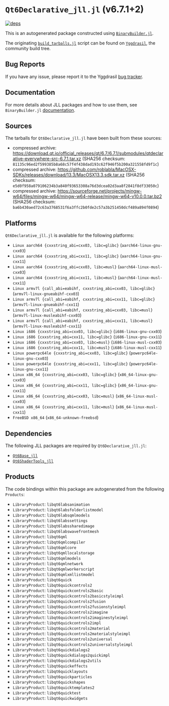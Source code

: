 # `Qt6Declarative_jll.jl` (v6.7.1+2)

[![deps](https://juliahub.com/docs/Qt6Declarative_jll/deps.svg)](https://juliahub.com/ui/Packages/General/Qt6Declarative_jll/)

This is an autogenerated package constructed using [`BinaryBuilder.jl`](https://github.com/JuliaPackaging/BinaryBuilder.jl).

The originating [`build_tarballs.jl`](https://github.com/JuliaPackaging/Yggdrasil/blob/33f6441739c5a7414a3db8faaf636da5518ae840/Q/Qt6Declarative/build_tarballs.jl) script can be found on [`Yggdrasil`](https://github.com/JuliaPackaging/Yggdrasil/), the community build tree.

## Bug Reports

If you have any issue, please report it to the Yggdrasil [bug tracker](https://github.com/JuliaPackaging/Yggdrasil/issues).

## Documentation

For more details about JLL packages and how to use them, see `BinaryBuilder.jl` [documentation](https://docs.binarybuilder.org/stable/jll/).

## Sources

The tarballs for `Qt6Declarative_jll.jl` have been built from these sources:

* compressed archive: https://download.qt.io/official_releases/qt/6.7/6.7.1/submodules/qtdeclarative-everywhere-src-6.7.1.tar.xz (SHA256 checksum: `81135c96ed2f599385b8a68c57f4f438dad193c62f946f5b200a321558fd9f1c`)
* compressed archive: https://github.com/roblabla/MacOSX-SDKs/releases/download/13.3/MacOSX13.3.sdk.tar.xz (SHA256 checksum: `e5d0f958a079106234b3a840f93653308a76d3dcea02d3aa8f2841f8df33050c`)
* compressed archive: https://sourceforge.net/projects/mingw-w64/files/mingw-w64/mingw-w64-release/mingw-w64-v10.0.0.tar.bz2 (SHA256 checksum: `ba6b430aed72c63a3768531f6a3ffc2b0fde2c57a3b251450dcf489a894f0894`)

## Platforms

`Qt6Declarative_jll.jl` is available for the following platforms:

* `Linux aarch64 {cxxstring_abi=cxx03, libc=glibc}` (`aarch64-linux-gnu-cxx03`)
* `Linux aarch64 {cxxstring_abi=cxx11, libc=glibc}` (`aarch64-linux-gnu-cxx11`)
* `Linux aarch64 {cxxstring_abi=cxx03, libc=musl}` (`aarch64-linux-musl-cxx03`)
* `Linux aarch64 {cxxstring_abi=cxx11, libc=musl}` (`aarch64-linux-musl-cxx11`)
* `Linux armv7l {call_abi=eabihf, cxxstring_abi=cxx03, libc=glibc}` (`armv7l-linux-gnueabihf-cxx03`)
* `Linux armv7l {call_abi=eabihf, cxxstring_abi=cxx11, libc=glibc}` (`armv7l-linux-gnueabihf-cxx11`)
* `Linux armv7l {call_abi=eabihf, cxxstring_abi=cxx03, libc=musl}` (`armv7l-linux-musleabihf-cxx03`)
* `Linux armv7l {call_abi=eabihf, cxxstring_abi=cxx11, libc=musl}` (`armv7l-linux-musleabihf-cxx11`)
* `Linux i686 {cxxstring_abi=cxx03, libc=glibc}` (`i686-linux-gnu-cxx03`)
* `Linux i686 {cxxstring_abi=cxx11, libc=glibc}` (`i686-linux-gnu-cxx11`)
* `Linux i686 {cxxstring_abi=cxx03, libc=musl}` (`i686-linux-musl-cxx03`)
* `Linux i686 {cxxstring_abi=cxx11, libc=musl}` (`i686-linux-musl-cxx11`)
* `Linux powerpc64le {cxxstring_abi=cxx03, libc=glibc}` (`powerpc64le-linux-gnu-cxx03`)
* `Linux powerpc64le {cxxstring_abi=cxx11, libc=glibc}` (`powerpc64le-linux-gnu-cxx11`)
* `Linux x86_64 {cxxstring_abi=cxx03, libc=glibc}` (`x86_64-linux-gnu-cxx03`)
* `Linux x86_64 {cxxstring_abi=cxx11, libc=glibc}` (`x86_64-linux-gnu-cxx11`)
* `Linux x86_64 {cxxstring_abi=cxx03, libc=musl}` (`x86_64-linux-musl-cxx03`)
* `Linux x86_64 {cxxstring_abi=cxx11, libc=musl}` (`x86_64-linux-musl-cxx11`)
* `FreeBSD x86_64` (`x86_64-unknown-freebsd`)

## Dependencies

The following JLL packages are required by `Qt6Declarative_jll.jl`:

* [`Qt6Base_jll`](https://github.com/JuliaBinaryWrappers/Qt6Base_jll.jl)
* [`Qt6ShaderTools_jll`](https://github.com/JuliaBinaryWrappers/Qt6ShaderTools_jll.jl)

## Products

The code bindings within this package are autogenerated from the following `Products`:

* `LibraryProduct`: `libqt6labsanimation`
* `LibraryProduct`: `libqt6labsfolderlistmodel`
* `LibraryProduct`: `libqt6labsqmlmodels`
* `LibraryProduct`: `libqt6labssettings`
* `LibraryProduct`: `libqt6labssharedimage`
* `LibraryProduct`: `libqt6labswavefrontmesh`
* `LibraryProduct`: `libqt6qml`
* `LibraryProduct`: `libqt6qmlcompiler`
* `LibraryProduct`: `libqt6qmlcore`
* `LibraryProduct`: `libqt6qmllocalstorage`
* `LibraryProduct`: `libqt6qmlmodels`
* `LibraryProduct`: `libqt6qmlnetwork`
* `LibraryProduct`: `libqt6qmlworkerscript`
* `LibraryProduct`: `libqt6qmlxmllistmodel`
* `LibraryProduct`: `libqt6quick`
* `LibraryProduct`: `libqt6quickcontrols2`
* `LibraryProduct`: `libqt6quickcontrols2basic`
* `LibraryProduct`: `libqt6quickcontrols2basicstyleimpl`
* `LibraryProduct`: `libqt6quickcontrols2fusion`
* `LibraryProduct`: `libqt6quickcontrols2fusionstyleimpl`
* `LibraryProduct`: `libqt6quickcontrols2imagine`
* `LibraryProduct`: `libqt6quickcontrols2imaginestyleimpl`
* `LibraryProduct`: `libqt6quickcontrols2impl`
* `LibraryProduct`: `libqt6quickcontrols2material`
* `LibraryProduct`: `libqt6quickcontrols2materialstyleimpl`
* `LibraryProduct`: `libqt6quickcontrols2universal`
* `LibraryProduct`: `libqt6quickcontrols2universalstyleimpl`
* `LibraryProduct`: `libqt6quickdialogs2`
* `LibraryProduct`: `libqt6quickdialogs2quickimpl`
* `LibraryProduct`: `libqt6quickdialogs2utils`
* `LibraryProduct`: `libqt6quickeffects`
* `LibraryProduct`: `libqt6quicklayouts`
* `LibraryProduct`: `libqt6quickparticles`
* `LibraryProduct`: `libqt6quickshapes`
* `LibraryProduct`: `libqt6quicktemplates2`
* `LibraryProduct`: `libqt6quicktest`
* `LibraryProduct`: `libqt6quickwidgets`
